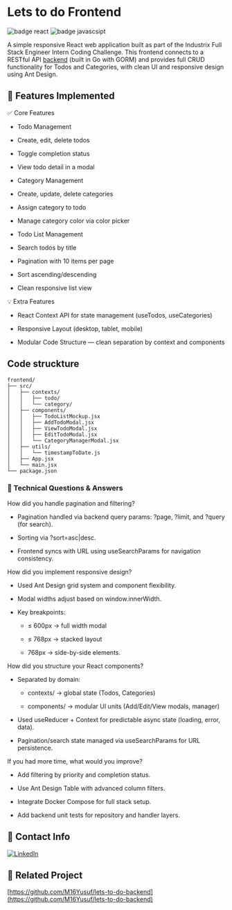 # Lets to do Frontend

![badge react](https://img.shields.io/badge/React-20232A?style=for-the-badge&logo=react&logoColor=61DAFB)
![badge javascsipt](https://img.shields.io/badge/JavaScript-323330?style=for-the-badge&logo=javascript&logoColor=F7DF1E)

A simple responsive React web application built as part of the Industrix Full Stack Engineer Intern Coding Challenge. This frontend connects to a RESTful API [backend](https://github.com/M16Yusuf/lets-to-do-backend) (built in Go with GORM) and provides full CRUD functionality for Todos and Categories, with clean UI and responsive design using Ant Design.

## 🚀 Features Implemented

✅ Core Features

- Todo Management

- Create, edit, delete todos

- Toggle completion status

- View todo detail in a modal

- Category Management

- Create, update, delete categories

- Assign category to todo

- Manage category color via color picker

- Todo List Management

- Search todos by title

- Pagination with 10 items per page

- Sort ascending/descending

- Clean responsive list view

💡 Extra Features

- React Context API for state management (useTodos, useCategories)

- Responsive Layout (desktop, tablet, mobile)

- Modular Code Structure — clean separation by context and components

## Code struckture

```
frontend/
├── src/
│   ├── contexts/
│   │   ├── todo/
│   │   └── category/
│   ├── components/
│   │   ├── TodoListMockup.jsx
│   │   ├── AddTodoModal.jsx
│   │   ├── ViewTodoModal.jsx
│   │   ├── EditTodoModal.jsx
│   │   └── CategoryManagerModal.jsx
│   ├── utils/
│   │   └── timestampToDate.js
│   ├── App.jsx
│   └── main.jsx
└── package.json

```

### 💬 Technical Questions & Answers

How did you handle pagination and filtering?

- Pagination handled via backend query params: ?page, ?limit, and ?query (for search).

- Sorting via ?sort=asc|desc.

- Frontend syncs with URL using useSearchParams for navigation consistency.

How did you implement responsive design?

- Used Ant Design grid system and component flexibility.

- Modal widths adjust based on window.innerWidth.

- Key breakpoints:

  - ≤ 600px → full width modal

  - ≤ 768px → stacked layout

  - 768px → side-by-side elements.

How did you structure your React components?

- Separated by domain:

  - contexts/ → global state (Todos, Categories)

  - components/ → modular UI units (Add/Edit/View modals, manager)

- Used useReducer + Context for predictable async state (loading, error, data).

- Pagination/search state managed via useSearchParams for URL persistence.

If you had more time, what would you improve?

- Add filtering by priority and completion status.

- Use Ant Design Table with advanced column filters.

- Integrate Docker Compose for full stack setup.

- Add backend unit tests for repository and handler layers.

## 📧 Contact Info

[![LinkedIn](https://img.shields.io/badge/LinkedIn-0077B5?style=for-the-badge&logo=linkedin&logoColor=white)](https://www.linkedin.com/in/m16yusuf/)

## 🎯 Related Project

[https://github.com/M16Yusuf/lets-to-do-backend](https://github.com/M16Yusuf/lets-to-do-backend)
